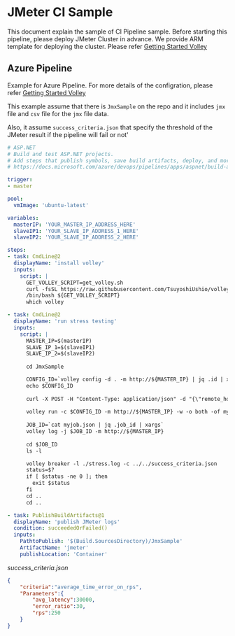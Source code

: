 # JMeter CI Sample

This document explain the sample of CI Pipeline sample. 
Before starting this pipeline, please deploy JMeter Cluster in advance. We provide ARM template for deploying the cluster. Please refer [Getting Started Volley](getting-started.md)

## Azure Pipeline 

Example for Azure Pipeline. For more details of the configration, please refer [Getting Started Volley](getting-started.md) 

This example assume that there is `JmxSample` on the repo and it includes `jmx` file and `csv` file for the `jmx` file data. 

Also, it assume `success_criteria.json` that specify the threshold of the JMeter result if the pipeline will fail or not' 


```yaml
# ASP.NET
# Build and test ASP.NET projects.
# Add steps that publish symbols, save build artifacts, deploy, and more:
# https://docs.microsoft.com/azure/devops/pipelines/apps/aspnet/build-aspnet-4

trigger:
- master

pool:
  vmImage: 'ubuntu-latest'

variables:
  masterIP: 'YOUR_MASTER_IP_ADDRESS_HERE'
  slaveIP1: 'YOUR_SLAVE_IP_ADDRESS_1_HERE'
  slaveIP2: 'YOUR_SLAVE_IP_ADDRESS_2_HERE'

steps:
- task: CmdLine@2
  displayName: 'install volley'
  inputs:
    script: |
      GET_VOLLEY_SCRIPT=get_volley.sh
      curl -fsSL https://raw.githubusercontent.com/TsuyoshiUshio/volley/master/script/get_volley.sh -o $GET_VOLLEY_SCRIPT
      /bin/bash ${GET_VOLLEY_SCRIPT}
      which volley

- task: CmdLine@2
  displayName: 'run stress testing'
  inputs:
    script: |
      MASTER_IP=$(masterIP)
      SLAVE_IP_1=$(slaveIP1)
      SLAVE_IP_2=$(slaveIP2)
      
      cd JmxSample

      CONFIG_ID=`volley config -d . -m http://${MASTER_IP} | jq .id | xargs`
      echo $CONFIG_ID
      
      curl -X POST -H "Content-Type: application/json" -d "{\"remote_host_ips\":[\"${SLAVE_IP_1}\", \"${SLAVE_IP_2}\"]}" http://${MASTER_IP}:38080/property
      
      volley run -c $CONFIG_ID -m http://${MASTER_IP} -w -o both -of myjob.json -d
      
      JOB_ID=`cat myjob.json | jq .job_id | xargs`
      volley log -j $JOB_ID -m http://${MASTER_IP}
      
      cd $JOB_ID
      ls -l

      volley breaker -l ./stress.log -c ../../success_criteria.json
      status=$?
      if [ $status -ne 0 ]; then
        exit $status
      fi 
      cd ..
      cd ..

- task: PublishBuildArtifacts@1
  displayName: 'publish JMeter logs'
  condition: succeededOrFailed()
  inputs:
    PathtoPublish: '$(Build.SourcesDirectory)/JmxSample'
    ArtifactName: 'jmeter'
    publishLocation: 'Container'
```

_success_criteria.json_

```json
{
    "criteria":"average_time_error_on_rps",
    "Parameters":{
        "avg_latency":30000,
        "error_ratio":30,
        "rps":250
    }
}
```